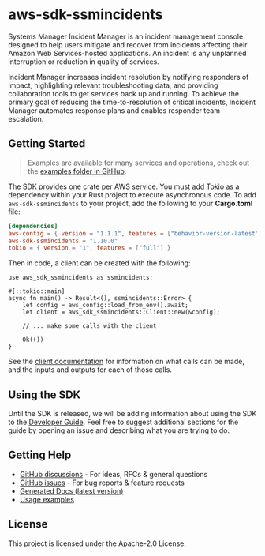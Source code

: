 # aws-sdk-ssmincidents

Systems Manager Incident Manager is an incident management console designed to help users mitigate and recover from incidents affecting their Amazon Web Services-hosted applications. An incident is any unplanned interruption or reduction in quality of services.

Incident Manager increases incident resolution by notifying responders of impact, highlighting relevant troubleshooting data, and providing collaboration tools to get services back up and running. To achieve the primary goal of reducing the time-to-resolution of critical incidents, Incident Manager automates response plans and enables responder team escalation.

## Getting Started

> Examples are available for many services and operations, check out the
> [examples folder in GitHub](https://github.com/awslabs/aws-sdk-rust/tree/main/examples).

The SDK provides one crate per AWS service. You must add [Tokio](https://crates.io/crates/tokio)
as a dependency within your Rust project to execute asynchronous code. To add `aws-sdk-ssmincidents` to
your project, add the following to your **Cargo.toml** file:

```toml
[dependencies]
aws-config = { version = "1.1.1", features = ["behavior-version-latest"] }
aws-sdk-ssmincidents = "1.10.0"
tokio = { version = "1", features = ["full"] }
```

Then in code, a client can be created with the following:

```rust,no_run
use aws_sdk_ssmincidents as ssmincidents;

#[::tokio::main]
async fn main() -> Result<(), ssmincidents::Error> {
    let config = aws_config::load_from_env().await;
    let client = aws_sdk_ssmincidents::Client::new(&config);

    // ... make some calls with the client

    Ok(())
}
```

See the [client documentation](https://docs.rs/aws-sdk-ssmincidents/latest/aws_sdk_ssmincidents/client/struct.Client.html)
for information on what calls can be made, and the inputs and outputs for each of those calls.

## Using the SDK

Until the SDK is released, we will be adding information about using the SDK to the
[Developer Guide](https://docs.aws.amazon.com/sdk-for-rust/latest/dg/welcome.html). Feel free to suggest
additional sections for the guide by opening an issue and describing what you are trying to do.

## Getting Help

* [GitHub discussions](https://github.com/awslabs/aws-sdk-rust/discussions) - For ideas, RFCs & general questions
* [GitHub issues](https://github.com/awslabs/aws-sdk-rust/issues/new/choose) - For bug reports & feature requests
* [Generated Docs (latest version)](https://awslabs.github.io/aws-sdk-rust/)
* [Usage examples](https://github.com/awslabs/aws-sdk-rust/tree/main/examples)

## License

This project is licensed under the Apache-2.0 License.


